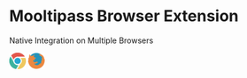 # Mooltipass Browser Extension

Native Integration on Multiple Browsers

<img src="images/chrome.svg" alt="chrome" width="30px" height="30px" />
<img src="images/firefox.svg" alt="firefox" width="30px" height="30px" />
